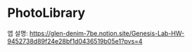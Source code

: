 # PhotoLibrary

앱 설명:
https://glen-denim-7be.notion.site/Genesis-Lab-HW-9452738d89f24e28bf1d0436519b05e1?pvs=4
